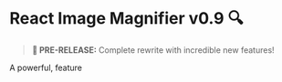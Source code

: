 # React Image Magnifier v0.9 🔍

> **🚀 PRE-RELEASE:** Complete rewrite with incredible new features!

A powerful, feature